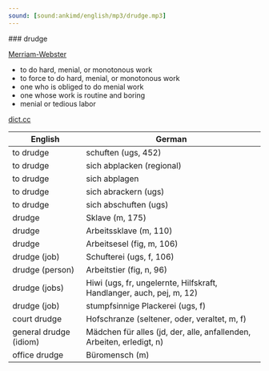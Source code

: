 ```yaml
---
sound: [sound:ankimd/english/mp3/drudge.mp3]
---
```


\### drudge

[Merriam-Webster](https://www.merriam-webster.com/dictionary/drudge)

- to do hard, menial, or monotonous work
- to force to do hard, menial, or monotonous work
- one who is obliged to do menial work
- one whose work is routine and boring
- menial or tedious labor

[dict.cc](https://www.dict.cc/drudge)

| English        | German       |
| -------------- | ------------ |
| to drudge | schuften (ugs, 452) |
| to drudge | sich abplacken (regional) |
| to drudge | sich abplagen |
| to drudge | sich abrackern (ugs) |
| to drudge | sich abschuften (ugs) |
| drudge | Sklave (m, 175) |
| drudge | Arbeitssklave (m, 110) |
| drudge | Arbeitsesel (fig, m, 106) |
| drudge (job) | Schufterei (ugs, f, 106) |
| drudge (person) | Arbeitstier (fig, n, 96) |
| drudge (jobs) | Hiwi (ugs, fr, ungelernte, Hilfskraft, Handlanger, auch, pej, m, 12) |
| drudge (job) | stumpfsinnige Plackerei (ugs, f) |
| court drudge | Hofschranze (seltener, oder, veraltet, m, f) |
| general drudge (idiom) | Mädchen für alles (jd, der, alle, anfallenden, Arbeiten, erledigt, n) |
| office drudge | Büromensch (m) |
